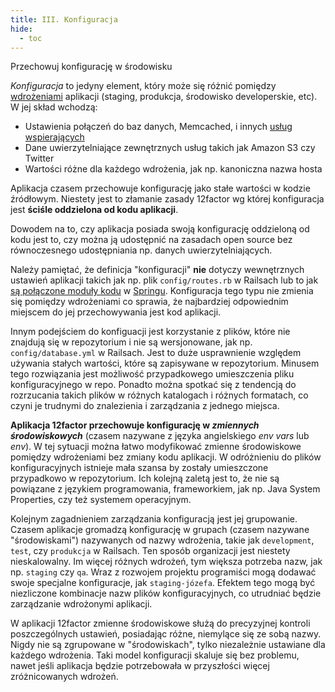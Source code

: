 ```yaml
---
title: III. Konfiguracja
hide:
  - toc
---
```

Przechowuj konfigurację w środowisku

*Konfiguracja* to jedyny element, który może się różnić pomiędzy [wdrożeniami](./codebase.md) aplikacji (staging, produkcja, środowisko developerskie, etc). W jej skład wchodzą:

* Ustawienia połączeń do baz danych, Memcached, i innych [usług wspierających](./backing-services.md)
* Dane uwierzytelniające zewnętrznych usług takich jak Amazon S3 czy Twitter
* Wartości różne dla każdego wdrożenia, jak np. kanoniczna nazwa hosta

Aplikacja czasem przechowuje konfigurację jako stałe wartości w kodzie źródłowym. Niestety jest to złamanie zasady 12factor wg której konfiguracja jest **ściśle oddzielona od kodu aplikacji**.

Dowodem na to, czy aplikacja posiada swoją konfigurację oddzieloną od kodu jest to, czy można ją udostępnić na zasadach open source bez równoczesnego udostępniania np. danych uwierzytelniających.

Należy pamiętać, że definicja "konfiguracji" **nie** dotyczy wewnętrznych ustawień aplikacji takich jak np. plik `config/routes.rb` w Railsach lub to jak [są połączone moduły kodu](http://docs.spring.io/spring/docs/current/spring-framework-reference/html/beans.html) w [Springu](http://spring.io/). Konfiguracja tego typu nie zmienia się pomiędzy wdrożeniami co sprawia, że najbardziej odpowiednim miejscem do jej przechowywania jest kod aplikacji.

Innym podejściem do konfiguacji jest korzystanie z plików, które nie znajdują się w repozytorium i nie są wersjonowane, jak np. `config/database.yml` w Railsach. Jest to duże usprawnienie względem używania stałych wartości, które są zapisywane w repozytorium. Minusem tego rozwiązania jest możliwość przypadkowego umieszczenia pliku konfiguracyjnego w repo. Ponadto można spotkać się z tendencją do rozrzucania takich plików w różnych katalogach i różnych formatach, co czyni je trudnymi do znalezienia i zarządzania z jednego miejsca.

**Aplikacja 12factor przechowuje konfigurację w *zmiennych środowiskowych*** (czasem nazywane z języka angielskiego *env vars* lub *env*). W tej sytuacji można łatwo modyfikować zmienne środowiskowe pomiędzy wdrożeniami bez zmiany kodu aplikacji. W odróżnieniu do plików konfiguracyjnych istnieje mała szansa by zostały umieszczone przypadkowo w repozytorium. Ich kolejną zaletą jest to, że nie są powiązane z językiem programowania, frameworkiem, jak np. Java System Properties, czy też systemem operacyjnym.

Kolejnym zagadnieniem zarządzania konfiguracją jest jej grupowanie. Czasem aplikacje gromadzą konfigurację w grupach (czasem nazywane "środowiskami") nazywanych od nazwy wdrożenia, takie jak `development`, `test`, czy `produkcja` w Railsach. Ten sposób organizacji jest niestety nieskalowalny. Im więcej różnych wdrożeń, tym większa potrzeba nazw, jak np. `staging` czy `qa`. Wraz z rozwojem projektu programiści mogą dodawać swoje specjalne konfiguracje, jak `staging-józefa`. Efektem tego mogą być niezliczone kombinacje nazw plików konfiguracyjnych, co utrudniać będzie zarządzanie wdrożonymi aplikacji.

W aplikacji 12factor zmienne środowiskowe służą do precyzyjnej kontroli poszczególnych ustawień, posiadając różne, niemylące się ze sobą nazwy. Nigdy nie są zgrupowane w "środowiskach", tylko niezależnie ustawiane dla każdego wdrożenia. Taki model konfiguracji skaluje się bez problemu, nawet jeśli aplikacja będzie potrzebowała w przyszłości więcej zróżnicowanych wdrożeń.
